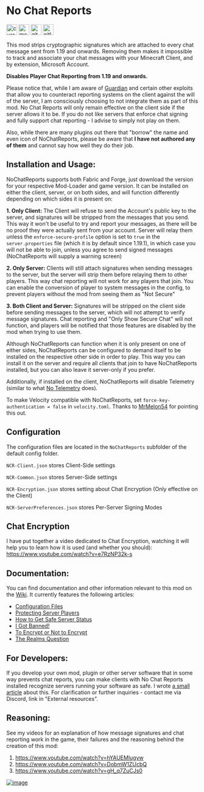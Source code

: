 # No Chat Reports

<a href="https://www.curseforge.com/minecraft/mc-mods/no-chat-reports"><img alt="curseforge" height="28" src="https://cdn.jsdelivr.net/npm/@intergrav/devins-badges@2/assets/compact/available/curseforge_vector.svg"></a> <a href="https://modrinth.com/mod/no-chat-reports"><img alt="modrinth" height="28" src="https://cdn.jsdelivr.net/npm/@intergrav/devins-badges@2/assets/compact/available/modrinth_vector.svg"></a> <a href="https://github.com/Aizistral-Studios/No-Chat-Reports"><img alt="github" height="28" src="https://cdn.jsdelivr.net/npm/@intergrav/devins-badges@2/assets/compact/available/github_vector.svg"></a> <a href="https://gitlab.com/Aizistral-Studios/No-Chat-Reports"><img alt="gitlab" height="28" src="https://cdn.jsdelivr.net/npm/@intergrav/devins-badges@2/assets/compact/available/gitlab_vector.svg"></a>

This mod strips cryptographic signatures which are attached to every chat message sent from 1.19 and onwards. Removing them makes it impossible to track and associate your chat messages with your Minecraft Client, and by extension, Microsoft Account.

**Disables Player Chat Reporting from 1.19 and onwards.**

Please notice that, while I am aware of [Guardian](https://github.com/nodusclient/guardian) and certain other exploits that allow you to counteract reporting systems on the client against the will of the server, I am consciously choosing to not integrate them as part of this mod. No Chat Reports will only remain effective on the client side if the server allows it to be. If you do not like servers that enforce chat signing and fully support chat reporting - I advise to simply not play on them.

Also, while there are many plugins out there that "borrow" the name and even icon of NoChatReports, please be aware that **I have not authored any of them** and cannot say how well they do their job.

## Installation and Usage:

NoChatReports supports both Fabric and Forge, just download the version for your respective Mod-Loader and game version. It can be installed on either the client, server, or on both sides, and will function differently depending on which sides it is present on:

**1. Only Client:** The Client will refuse to send the Account's public key to the server, and signatures will be stripped from the messages that you send. This way it won't be useful to try and report your messages, as there will be no proof they were actually sent from your account. Server will relay them unless the `enforce-secure-profile` option is set to `true` in the `server.properties` file (which it is by default since 1.19.1), in which case you will not be able to join, unless you agree to send signed messages (NoChatReports will supply a warning screen)

**2. Only Server:** Clients will still attach signatures when sending messages to the server, but the server will strip them before relaying them to other players. This way chat reporting will not work for any players that join. You can enable the conversion of player to system messages in the config, to prevent players without the mod from seeing them as "Not Secure"

**3. Both Client and Server:** Signatures will be stripped on the client side before sending messages to the server, which will not attempt to verify message signatures. Chat reporting and "Only Show Secure Chat" will not function, and players will be notified that those features are disabled by the mod when trying to use them.

Although NoChatReports can function when it is only present on one of either sides, NoChatReports can be configured to demand itself to be installed on the respective other side in order to play. This way you can install it on the server and require all clients that join to have NoChatReports installed, but you can also leave it server-only if you prefer.

Additionally, if installed on the client, NoChatReports will disable Telemetry (similar to what [No Telemetry](https://modrinth.com/mod/no-telemetry) does).

To make Velocity compatible with NoChatReports, set `force-key-authentication = false` in `velocity.toml`. Thanks to [MrMelon54](https://github.com/MrMelon54) for pointing this out.

## Configuration

The configuration files are located in the `NoChatReports` subfolder of the default config folder.

`NCR-Client.json` stores Client-Side settings

`NCR-Common.json` stores Server-Side settings

`NCR-Encryption.json` stores setting about Chat Encryption (Only effective on the Client)

`NCR-ServerPreferences.json` stores Per-Server Signing Modes

## Chat Encryption
I have put together a video dedicated to Chat Encryption, watching it will help you to learn how it is used (and whether you should): https://www.youtube.com/watch?v=e7RzNP32k-s

## Documentation:
You can find documentation and other information relevant to this mod on the [Wiki](https://github.com/Aizistral-Studios/No-Chat-Reports/wiki/). It currently features the following articles:
- [Configuration Files](https://github.com/Aizistral-Studios/No-Chat-Reports/wiki/Configuration-Files/)
- [Protecting Server Players](https://github.com/Aizistral-Studios/No-Chat-Reports/wiki/Protecting-Server-Players/)
- [How to Get Safe Server Status](https://github.com/Aizistral-Studios/No-Chat-Reports/wiki/How-to-Get-Safe-Server-Status)
- [I Got Banned!](https://github.com/Aizistral-Studios/No-Chat-Reports/wiki/I-Got-Banned)
- [To Encrypt or Not to Encrypt](https://github.com/Aizistral-Studios/No-Chat-Reports/wiki/To-Encrypt-or-Not-To-Encrypt)
- [The Realms Question](https://github.com/Aizistral-Studios/No-Chat-Reports/wiki/The-Realms-Question)


## For Developers:
If you develop your own mod, plugin or other server software that in some way prevents chat reports, you can make clients with No Chat Reports installed recognize servers running your software as safe. I wrote [a small article](https://github.com/Aizistral-Studios/No-Chat-Reports/wiki/How-to-Get-Safe-Server-Status) about this. For clarification or further inquiries - contact me via Discord, link in "External resources".

## Reasoning:
See my videos for an explanation of how message signatures and chat reporting work in the game, their failures and the reasoning behind the creation of this mod:
1. https://www.youtube.com/watch?v=hYAUEMlugyw
2. https://www.youtube.com/watch?v=DobmW1ZUcbQ
3. https://www.youtube.com/watch?v=gH_q7ZuCJs0

<a href="https://bisecthosting.com/AIZISTRAL" target="_blank">![image](https://www.bisecthosting.com/partners/custom-banners/af63cb17-c373-4c82-aa1d-29beb7b045a9.png)</a>

